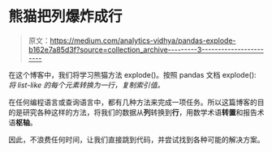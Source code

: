 # 熊猫把列爆炸成行

> 原文：<https://medium.com/analytics-vidhya/pandas-explode-b162e7a85d3f?source=collection_archive---------3----------------------->

在这个博客中，我们将学习熊猫方法 explode()。按照 pandas 文档 explode(): *将 list-like 的每个元素转换为一行，复制索引值。*

在任何编程语言或查询语言中，都有几种方法来完成一项任务。所以这篇博客的目的是研究各种这样的方法，将我们的数据从**列**转换到**行**，用数学术语**转置**和报告术语**枢轴**。

因此，不浪费任何时间，让我们直接跳到代码，并尝试找到各种可能的解决方案。